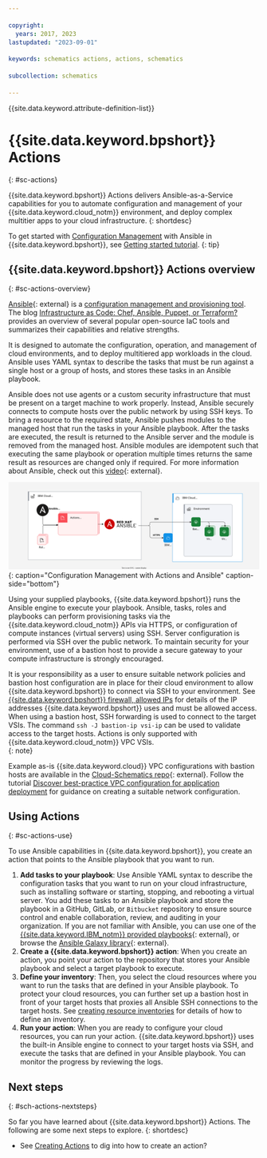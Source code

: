 ```yaml
---

copyright:
  years: 2017, 2023
lastupdated: "2023-09-01"

keywords: schematics actions, actions, schematics

subcollection: schematics

---
```


{{site.data.keyword.attribute-definition-list}}

# {{site.data.keyword.bpshort}} Actions
{: #sc-actions}

{{site.data.keyword.bpshort}} Actions delivers Ansible-as-a-Service capabilities for you to automate configuration and management of your {{site.data.keyword.cloud_notm}} environment, and deploy complex multitier apps to your cloud infrastructure. 
{: shortdesc}

To get started with [Configuration Management](/docs/schematics?topic=schematics-schematics-open-projects#sc-iac-cm) with Ansible in {{site.data.keyword.bpshort}}, see [Getting started tutorial](/docs/schematics?topic=schematics-getting-started-ansible). 
{: tip}

## {{site.data.keyword.bpshort}} Actions overview
{: #sc-actions-overview}

[Ansible](https://www.ansible.com/){: external} is a [configuration management and provisioning tool](/docs/schematics?topic=schematics-schematics-open-projects). The blog [Infrastructure as Code: Chef, Ansible, Puppet, or Terraform?](https://www.ibm.com/cloud/blog/chef-ansible-puppet-terraform) provides an overview of several popular open-source IaC tools and summarizes their capabilities and relative strengths. 

It is designed to automate the configuration, operation, and management of cloud environments, and to deploy multitiered app workloads in the cloud. Ansible uses YAML syntax to describe the tasks that must be run against a single host or a group of hosts, and stores these tasks in an Ansible playbook. 

Ansible does not use agents or a custom security infrastructure that must be present on a target machine to work properly. Instead, Ansible securely connects to compute hosts over the public network by using SSH keys. To bring a resource to the required state, Ansible pushes modules to the managed host that run the tasks in your Ansible playbook. After the tasks are executed, the result is returned to the Ansible server and the module is removed from the managed host. Ansible modules are idempotent such that executing the same playbook or operation multiple times returns the same result as resources are changed only if required. For more information about Ansible, check out this [video](https://www.youtube.com/watch?v=fHO1X93e4WA){: external}. 

![Configuration Management with Actions and Ansible](/images/new/sc-actions.svg){: caption="Configuration Management with Actions and Ansible" caption-side="bottom"}

Using your supplied playbooks, {{site.data.keyword.bpshort}} runs the Ansible engine to execute your playbook. Ansible, tasks, roles and playbooks can perform provisioning tasks via the {{site.data.keyword.cloud_notm}} APIs via HTTPS, or configuration of compute instances (virtual servers) using SSH. Server configuration is performed via SSH over the public network. To maintain security for your environment, use of a bastion host to provide a secure gateway to your compute infrastructure is strongly encouraged.     

It is your responsibility as a user to ensure suitable network policies and bastion host configuration are in place for their cloud environment to allow {{site.data.keyword.bpshort}} to connect via SSH to your environment. See [{{site.data.keyword.bpshort}} firewall, allowed IPs](/docs/schematics?topic=schematics-allowed-ipaddresses) for details of the IP addresses {{site.data.keyword.bpshort}} uses and must be allowed access. When using a bastion host, SSH forwarding is used to connect to the target VSIs. The command `ssh -J bastion-ip vsi-ip` can be used to validate access to the target hosts. Actions is only supported with {{site.data.keyword.cloud_notm}} VPC VSIs.  
{: note}

Example as-is {{site.data.keyword.cloud}} VPC configurations with bastion hosts are available in the [Cloud-Schematics repo](https://github.com/orgs/Cloud-Schematics/repositories?q=bastion&type=all&language=&sort=){: external}. Follow the tutorial [Discover best-practice VPC configuration for application deployment](https://developer.ibm.com/articles/secure-vpc-access-with-a-bastion-host-and-terraform/) for guidance on creating a suitable network configuration. 

## Using Actions
{: #sc-actions-use}

To use Ansible capabilities in {{site.data.keyword.bpshort}}, you create an action that points to the Ansible playbook that you want to run. 

1. **Add tasks to your playbook**: Use Ansible YAML syntax to describe the configuration tasks that you want to run on your cloud infrastructure, such as installing software or starting, stopping, and rebooting a virtual server. You add these tasks to an Ansible playbook and store the playbook in a GitHub, GitLab, or `Bitbucket` repository to ensure source control and enable collaboration, review, and auditing in your organization. If you are not familiar with Ansible, you can use one of the [{{site.data.keyword.IBM_notm}} provided playbooks](https://github.com/Cloud-Schematics){: external}, or browse the [Ansible Galaxy library](https://galaxy.ansible.com/){: external}.
2. **Create a {{site.data.keyword.bpshort}} action**: When you create an action, you point your action to the repository that stores your Ansible playbook and select a target playbook to execute. 
3. **Define your inventory**: 
Then, you select the cloud resources where you want to run the tasks that are defined in your Ansible playbook. To protect your cloud resources, you can further set up a bastion host in front of your target hosts that proxies all Ansible SSH connections to the target hosts. See [creating resource inventories](https://cloud.ibm.com/docs/schematics?topic=schematics-inventories-setup) for details of how to define an inventory.
4. **Run your action**: When you are ready to configure your cloud resources, you can run your action. {{site.data.keyword.bpshort}} uses the built-in Ansible engine to connect to your target hosts via SSH, and execute the tasks that are defined in your Ansible playbook. You can monitor the progress by reviewing the logs. 

## Next steps
{: #sch-actions-nextsteps}

So far you have learned about {{site.data.keyword.bpshort}} Actions. The following are some next steps to explore.
{: shortdesc}

- See [Creating Actions](/docs/schematics?topic=schematics-action-working#create-action) to dig into how to create an action?

